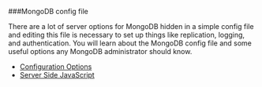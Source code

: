 ###MongoDB config file

There are a lot of server options for MongoDB hidden in a simple config file and editing this file is necessary to set up things like replication, logging, and authentication. You will learn about the MongoDB config file and some useful options any MongoDB administrator should know.

- [Configuration Options](https://docs.mongodb.com/manual/reference/configuration-options/)
- [Server Side JavaScript](https://docs.mongodb.com/manual/core/server-side-javascript/)
